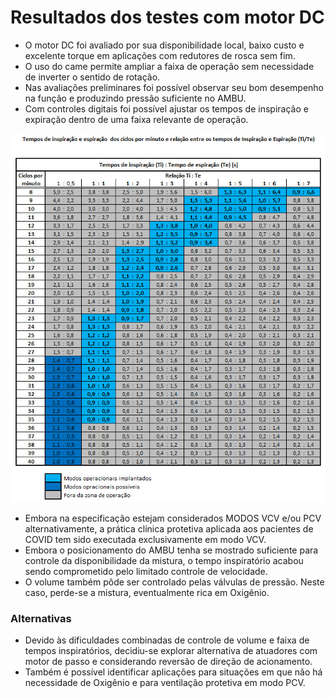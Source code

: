 # Resultados dos testes com motor DC

- O motor DC foi avaliado por sua disponibilidade local, baixo custo e excelente torque em aplicações com redutores de rosca sem fim. 
- O uso do came permite ampliar a faixa de operação sem necessidade de inverter o sentido de rotação.
- Nas avaliações preliminares foi possível observar seu bom desempenho na função e produzindo pressão suficiente no AMBU.
- Com controles digitais foi possível ajustar os tempos de inspiração e expiração dentro de uma faixa relevante de operação.


![](Tabela_RPM_Relação.jpeg)

- Embora na especificação estejam considerados MODOS VCV e/ou PCV alternativamente, a prática clínica protetiva aplicada aos pacientes de COVID tem sido executada exclusivamente em modo VCV.
- Embora o posicionamento do AMBU tenha se mostrado suficiente para controle da disponibilidade da mistura, o tempo inspiratório acabou sendo comprometido pelo limitado controle de velocidade.
- O volume também pôde ser controlado pelas válvulas de pressão. Neste caso, perde-se a mistura, eventualmente rica em Oxigênio.

### Alternativas

- Devido às dificuldades combinadas de controle de volume e faixa de tempos inspiratórios, decidiu-se explorar alternativa de atuadores com motor de passo e considerando reversão de direção de acionamento.
- Também é possível identificar aplicações para situações em que não há necessidade de Oxigênio e para ventilação protetiva em modo PCV.
